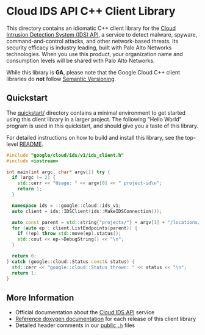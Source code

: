 # Cloud IDS API C++ Client Library

This directory contains an idiomatic C++ client library for the
[Cloud Intrusion Detection System (IDS) API][cloud-service-docs], a service to
detect malware, spyware, command-and-control attacks, and other network-based
threats. Its security efficacy is industry leading, built with Palo Alto
Networks technologies. When you use this product, your organization name and
consumption levels will be shared with Palo Alto Networks.

While this library is **GA**, please note that the Google Cloud C++ client
libraries do **not** follow [Semantic Versioning](https://semver.org/).

## Quickstart

The [quickstart/](quickstart/README.md) directory contains a minimal environment
to get started using this client library in a larger project. The following
"Hello World" program is used in this quickstart, and should give you a taste of
this library.

For detailed instructions on how to build and install this library, see the
top-level [README](/README.md#building-and-installing).

<!-- inject-quickstart-start -->

```cc
#include "google/cloud/ids/v1/ids_client.h"
#include <iostream>

int main(int argc, char* argv[]) try {
  if (argc != 2) {
    std::cerr << "Usage: " << argv[0] << " project-id\n";
    return 1;
  }

  namespace ids = ::google::cloud::ids_v1;
  auto client = ids::IDSClient(ids::MakeIDSConnection());

  auto const parent = std::string{"projects/"} + argv[1] + "/locations/-";
  for (auto ep : client.ListEndpoints(parent)) {
    if (!ep) throw std::move(ep).status();
    std::cout << ep->DebugString() << "\n";
  }

  return 0;
} catch (google::cloud::Status const& status) {
  std::cerr << "google::cloud::Status thrown: " << status << "\n";
  return 1;
}
```

<!-- inject-quickstart-end -->

## More Information

- Official documentation about the [Cloud IDS API][cloud-service-docs] service
- [Reference doxygen documentation][doxygen-link] for each release of this
  client library
- Detailed header comments in our [public `.h`][source-link] files

[cloud-service-docs]: https://cloud.google.com/ids
[doxygen-link]: https://cloud.google.com/cpp/docs/reference/ids/latest/
[source-link]: https://github.com/googleapis/google-cloud-cpp/tree/main/google/cloud/ids
